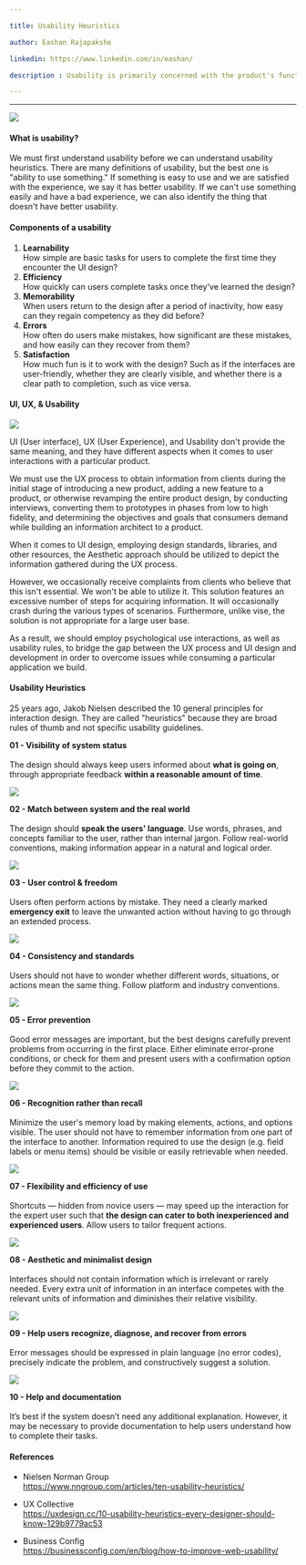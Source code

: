 ```yaml
---

title: Usability Heuristics

author: Eashan Rajapakshe

linkedin: https://www.linkedin.com/in/eashan/

description : Usability is primarily concerned with the product's functionality, but it also relates to the extent to which products are effective, simple to use, simple to learn, efficient, with fewer mistakes, and pleasant to consumers. Let's learn more about how to use Usability Heuristics to increase usability in a certain software product.

---
```

___

<img src="/img/banner.png"/> 

#### **What is usability?**

We must first understand usability before we can understand usability heuristics. There are many definitions of usability, but the best one is "ability to use something." If something is easy to use and we are satisfied with the experience, we say it has better usability. If we can't use something easily and have a bad experience, we can also identify the thing that doesn't have better usability.

#### **Components of a usability**

1.	**Learnability** <br>
How simple are basic tasks for users to complete the first time they encounter the UI design?
2.	**Efficiency** <br>
    How quickly can users complete tasks once they've learned the design?
3.	**Memorability** <br>
When users return to the design after a period of inactivity, how easy can they regain competency as they did before?
4.	**Errors** <br>
How often do users make mistakes, how significant are these mistakes, and how easily can they recover from them?
5. **Satisfaction** <br>
How much fun is it to work with the design? Such as if the interfaces are user-friendly, whether they are clearly visible, and whether there is a clear path to completion, such as vice versa.

#### **UI, UX, & Usability** 
<img src="/img/UX_UI_Usability.png"/> 

UI (User interface), UX (User Experience), and Usability don't provide the same meaning, and they have different aspects when it comes to user interactions with a particular product. 

We must use the UX process to obtain information from clients during the initial stage of introducing a new product, adding a new feature to a product, or otherwise revamping the entire product design, by conducting interviews, converting them to prototypes in phases from low to high fidelity, and determining the objectives and goals that consumers demand while building an information architect to a product.

When it comes to UI design, employing design standards, libraries, and other resources, the Aesthetic approach should be utilized to depict the information gathered during the UX process.

However, we occasionally receive complaints from clients who believe that this isn't essential. We won't be able to utilize it. This solution features an excessive number of steps for acquiring information. It will occasionally crash during the various types of scenarios. Furthermore, unlike vise, the solution is not appropriate for a large user base.

As a result, we should employ psychological use interactions, as well as usability rules, to bridge the gap between the UX process and UI design and development in order to overcome issues while consuming a particular application we build.

#### **Usability Heuristics** 
25 years ago, Jakob Nielsen described the 10 general principles for interaction design. They are called "heuristics" because they are broad rules of thumb and not specific usability guidelines.

**01 - Visibility of system status** <br>
<br>
The design should always keep users informed about **what is going on**, through appropriate feedback **within a reasonable amount of time**.

<img src="/img/uxp_1.png"/> 

**02 - Match between system and the real world** <br>
<br>
The design should **speak the users' language**. Use words, phrases, and concepts familiar to the user, rather than internal jargon. Follow real-world conventions, making information appear in a natural and logical order.

<img src="/img/uxp_2.png"/> 

**03 - User control & freedom** <br>
<br>
Users often perform actions by mistake. They need a clearly marked 
**emergency exit** to leave the unwanted action without having to go through an extended process.

<img src="/img/uxp_3.png"/> 

**04 - Consistency and standards** <br>
<br>
Users should not have to wonder whether different words, situations, or actions mean the same thing. Follow platform and industry conventions. 

<img src="/img/uxp_4.png"/> 

**05 - Error prevention** <br>
<br>
Good error messages are important, but the best designs carefully prevent problems from occurring in the first place. Either eliminate error-prone conditions, or check for them and present users with a confirmation option before they commit to the action.

<img src="/img/uxp_5.png"/> 

**06 - Recognition rather than recall** <br>
<br>
Minimize the user's memory load by making elements, actions, and options visible. The user should not have to remember information from one part of the interface to another. Information required to use the design (e.g. field labels or menu items) should be visible or easily retrievable when needed.

<img src="/img/uxp_6.png"/>  

**07 - Flexibility and efficiency of use** <br>
<br>
Shortcuts — hidden from novice users — may speed up the interaction for the expert user such that **the design can cater to both inexperienced and experienced users**. Allow users to tailor frequent actions.

<img src="/img/uxp_7.png"/> 

**08 - Aesthetic and minimalist design** <br>
<br>
Interfaces should not contain information which is irrelevant or rarely needed. Every extra unit of information in an interface competes with the relevant units of information and diminishes their relative visibility.

<img src="/img/uxp_8.png"/> 

**09 - Help users recognize, diagnose, and recover from errors** <br>
<br>
Error messages should be expressed in plain language (no error codes), precisely indicate the problem, and constructively suggest a solution.

<img src="/img/uxp_9.png"/> 

**10 - Help and documentation** <br>
<br>
It’s best if the system doesn’t need any additional explanation. However, it may be necessary to provide documentation to help users understand how to complete their tasks.

#### **References**

- Nielsen Norman Group <br>
https://www.nngroup.com/articles/ten-usability-heuristics/ 

- UX Collective <br>
https://uxdesign.cc/10-usability-heuristics-every-designer-should-know-129b9779ac53

- Business Config <br>
https://businessconfig.com/en/blog/how-to-improve-web-usability/ 


